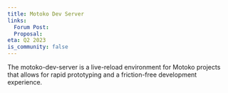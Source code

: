 ```yaml
---
title: Motoko Dev Server
links:
  Forum Post:
  Proposal:
eta: Q2 2023
is_community: false
---
```


The motoko-dev-server is a live-reload environment for Motoko projects that allows for rapid prototyping and a
friction-free development experience. 
